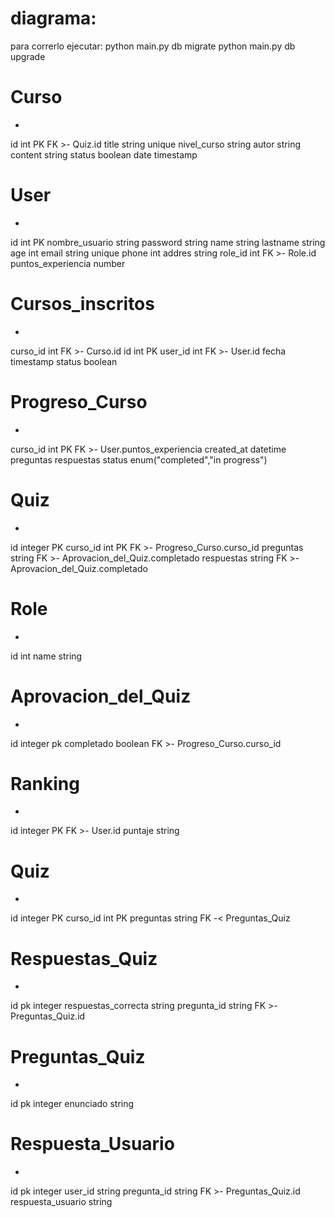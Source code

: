 # diagrama:
para correrlo ejecutar:
    python main.py db migrate
    python main.py db upgrade




# Curso
-
id int PK FK >- Quiz.id
title string unique
nivel_curso string
autor string
content string
status boolean
date timestamp

# User
-
id int PK
nombre_usuario string
password string
name string
lastname string
age int
email string unique
phone int
addres string
role_id int FK >- Role.id
puntos_experiencia number


# Cursos_inscritos
-
curso_id int FK >- Curso.id
id int PK 
user_id int FK >- User.id
fecha timestamp
status boolean

# Progreso_Curso
-
curso_id int PK FK >- User.puntos_experiencia
created_at datetime 
preguntas
respuestas
status enum("completed","in progress")

# Quiz
-
id integer PK
curso_id int PK FK >- Progreso_Curso.curso_id
preguntas string FK >- Aprovacion_del_Quiz.completado
respuestas string FK >- Aprovacion_del_Quiz.completado

# Role
-
id int 
name string

# Aprovacion_del_Quiz
-
id integer pk
completado boolean FK >- Progreso_Curso.curso_id

# Ranking
-
id integer PK FK >- User.id
puntaje string

# Quiz
-
id integer PK
curso_id int PK
preguntas string FK -< Preguntas_Quiz

# Respuestas_Quiz
-
id pk integer
respuestas_correcta string
pregunta_id string FK >- Preguntas_Quiz.id

# Preguntas_Quiz
-
id pk integer
enunciado string

# Respuesta_Usuario
-
id pk integer
user_id string
pregunta_id string FK >- Preguntas_Quiz.id
respuesta_usuario string
